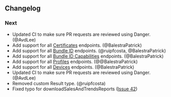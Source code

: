 ## Changelog

### Next
- Updated CI to make sure PR requests are reviewed using Danger. (@AvdLee)
- Add support for all [Certificates](https://developer.apple.com/documentation/appstoreconnectapi/certificates) endpoints. (@BalestraPatrick)
- Add support for all [Bundle ID](https://developer.apple.com/documentation/appstoreconnectapi/bundle_ids) endpoints. (@ruipfcosta, @BalestraPatrick)
- Add support for all [Bundle ID Capabilities](https://developer.apple.com/documentation/appstoreconnectapi/bundle_id_capabilities) endpoints. (@BalestraPatrick)
- Add support for all [Profiles](https://developer.apple.com/documentation/appstoreconnectapi/profiles) endpoints. (@@BalestraPatrick)
- Add support for all [Devices](https://developer.apple.com/documentation/appstoreconnectapi/devices) endpoints. (@BalestraPatrick)
- Updated CI to make sure PR requests are reviewed using Danger. (@AvdLee)
- Removed custom Result type. (@ruipfcosta)
- Fixed typo for downloadSalesAndTrendsReports ([Issue 42](https://github.com/AvdLee/appstoreconnect-swift-sdk/issues/42))
